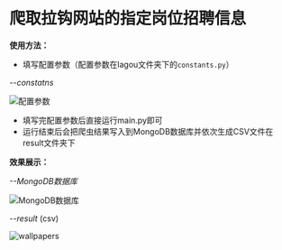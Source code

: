 爬取拉钩网站的指定岗位招聘信息
===
**使用方法：**
* 填写配置参数（配置参数在lagou文件夹下的`constants.py`）

*--constatns*

![配置参数](https://github.com/pipipp/python_spider/blob/master/trunk/python_scripts/spiders/scrapy_crawler/cralwer_projects/lagou/images/config.PNG)

* 填写完配置参数后直接运行main.py即可
* 运行结束后会把爬虫结果写入到MongoDB数据库并依次生成CSV文件在result文件夹下

**效果展示：**

*--MongoDB数据库*

![MongoDB数据库](https://github.com/pipipp/python_spider/blob/master/trunk/python_scripts/spiders/scrapy_crawler/cralwer_projects/lagou/images/lagou_MongoDB.PNG)

*--result* (csv)

![wallpapers](https://github.com/pipipp/python_spider/blob/master/trunk/python_scripts/spiders/scrapy_crawler/cralwer_projects/lagou/images/lagou_csv.PNG)
